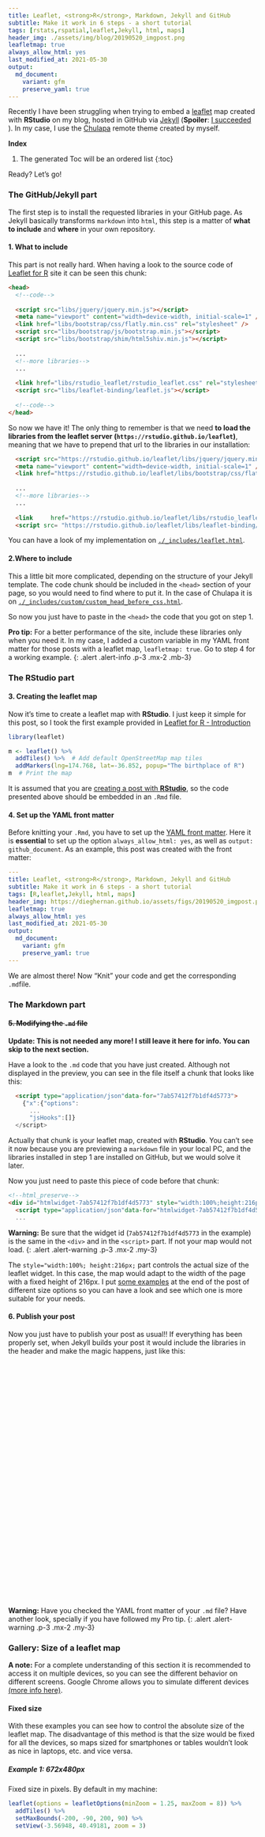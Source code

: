 ```yaml
---
title: Leaflet, <strong>R</strong>, Markdown, Jekyll and GitHub
subtitle: Make it work in 6 steps - a short tutorial
tags: [rstats,rspatial,leaflet,Jekyll, html, maps]
header_img: ./assets/img/blog/20190520_imgpost.png
leafletmap: true
always_allow_html: yes
last_modified_at: 2021-05-30
output: 
  md_document:
    variant: gfm
    preserve_yaml: true
---
```


Recently I have been struggling when trying to embed a
[leaflet](https://rstudio.github.io/leaflet) map created with
**RStudio** on my blog, hosted in GitHub via
[Jekyll](https://jekyllrb.com) (**Spoiler**: [I succeeded
<i class="fa fa-thumbs-up"></i>](https://dieghernan.github.io/201905_Where-in-the-world/)).
In my case, I use the [<span
class="chulapa">Chulapa</span>](https://dieghernan.github.io/chulapa/)
remote theme created by myself.

**Index**

1. The generated Toc will be an ordered list
{:toc}

Ready? Let’s go!

### The GitHub/Jekyll part

The first step is to install the requested libraries in your GitHub
page. As Jekyll basically transforms `markdown` into `html`, this step
is a matter of **what to include** and **where** in your own repository.

#### 1. What to include

This part is not really hard. When having a look to the source code of
[Leaflet for R](https://rstudio.github.io/leaflet/) site it can be seen
this chunk:

``` html
<head>
  <!--code-->
  
  <script src="libs/jquery/jquery.min.js"></script>
  <meta name="viewport" content="width=device-width, initial-scale=1" />
  <link href="libs/bootstrap/css/flatly.min.css" rel="stylesheet" />
  <script src="libs/bootstrap/js/bootstrap.min.js"></script>
  <script src="libs/bootstrap/shim/html5shiv.min.js"></script>
  
  ...
  <!--more libraries-->
  ...
  
  <link href="libs/rstudio_leaflet/rstudio_leaflet.css" rel="stylesheet" />
  <script src="libs/leaflet-binding/leaflet.js"></script>
  
  <!--code-->
</head>
```

So now we have it! The only thing to remember is that we need **to load
the libraries from the leaflet server
(`https://rstudio.github.io/leaflet`)**, meaning that we have to prepend
that url to the libraries in our installation:

``` html
  <script src="https://rstudio.github.io/leaflet/libs/jquery/jquery.min.js"></script>
  <meta name="viewport" content="width=device-width, initial-scale=1" />
  <link href="https://rstudio.github.io/leaflet/libs/bootstrap/css/flatly.min.css" rel="stylesheet" />
  
  ...
  <!--more libraries-->
  ...
  
  <link     href="https://rstudio.github.io/leaflet/libs/rstudio_leaflet/rstudio_leaflet.css" rel="stylesheet" />
  <script src= "https://rstudio.github.io/leaflet/libs/leaflet-binding/leaflet.js"></script>
```

You can have a look of my implementation on
[`./_includes/leaflet.html`](https://github.com/dieghernan/dieghernan.github.io/blob/master/_includes/leaflet.html).

#### 2.Where to include

This a little bit more complicated, depending on the structure of your
Jekyll template. The code chunk should be included in the `<head>`
section of your page, so you would need to find where to put it. In the
case of <span class="chulapa">Chulapa</span> it is on
[`./_includes/custom/custom_head_before_css.html`](https://github.com/dieghernan/dieghernan.github.io/blob/master/_includes/custom/custom_head_before_css.html).

So now you just have to paste in the `<head>` the code that you got on
step 1.

<i class="fa fa-star"></i> **Pro tip:** For a better performance of the
site, include these libraries only when you need it. In my case, I added
a custom variable in my YAML front matter for those posts with a leaflet
map, `leafletmap: true`. Go to step 4 for a working example. 
{: .alert .alert-info .p-3 .mx-2 .mb-3}

### The RStudio part

#### 3. Creating the leaflet map

Now it’s time to create a leaflet map with **RStudio**. I just keep it
simple for this post, so I took the first example provided in [Leaflet
for R - Introduction](https://rstudio.github.io/leaflet/)

``` r
library(leaflet)

m <- leaflet() %>%
  addTiles() %>%  # Add default OpenStreetMap map tiles
  addMarkers(lng=174.768, lat=-36.852, popup="The birthplace of R")
m  # Print the map
```

It is assumed that you are [creating a post with
**RStudio**](https://rmarkdown.rstudio.com/authoring_quick_tour.html#rendering_output),
so the code presented above should be embedded in an `.Rmd` file.

#### 4. Set up the YAML front matter <a name="step4"></a>

Before knitting your `.Rmd`, you have to set up the [YAML front
matter](https://bookdown.org/yihui/rmarkdown/markdown-document.html).
Here it is **essential** to set up the option `always_allow_html: yes`,
as well as `output: github_document`. As an example, this post was
created with the front matter:

``` yaml
---
title: Leaflet, <strong>R</strong>, Markdown, Jekyll and GitHub
subtitle: Make it work in 6 steps - a short tutorial
tags: [R,leaflet,Jekyll, html, maps]
header_img: https://dieghernan.github.io/assets/figs/20190520_imgpost.png
leafletmap: true
always_allow_html: yes
last_modified_at: 2021-05-30
output: 
  md_document:
    variant: gfm
    preserve_yaml: true
---
```

We are almost there! Now “Knit” your code and get the corresponding
`.md`file.

### The Markdown part

#### ~~5. Modifying the `.md` file~~

**Update: This is not needed any more! I still leave it here for info.
You can skip to the next section.**

Have a look to the `.md` code that you have just created. Although not
displayed in the preview, you can see in the file itself a chunk that
looks like this:

``` html
  <script type="application/json"data-for="7ab57412f7b1df4d5773">
    {"x":{"options":
      ...
      "jsHooks":[]}
  </script>
```

Actually that chunk is your leaflet map, created with **RStudio**. You
can’t see it now because you are previewing a `markdown` file in your
local PC, and the libraries installed in step 1 are installed on GitHub,
but we would solve it later.

Now you just need to paste this piece of code before that chunk:

``` html
<!--html_preserve-->
<div id="htmlwidget-7ab57412f7b1df4d5773" style="width:100%;height:216px;" class="leaflet html-widget"></div>
  <script type="application/json"data-for="htmlwidget-7ab57412f7b1df4d5773">
  ...
```

<i class="fa fa-exclamation-triangle"></i> **Warning:** Be sure that the
widget id (`7ab57412f7b1df4d5773` in the example) is the same in the
`<div>` and in the `<script>` part. If not your map would not load. 
{: .alert .alert-warning .p-3 .mx-2 .my-3}

The `style="width:100%; height:216px;` part controls the actual size of
the leaflet widget. In this case, the map would adapt to the width of
the page with a fixed height of 216px. I put [some examples](#extra) at
the end of the post of different size options so you can have a look and
see which one is more suitable for your needs.

#### 6. Publish your post

Now you just have to publish your post as usual!! If everything has been
properly set, when Jekyll builds your post it would include the
libraries in the header and make the magic happens, just like this:

<div id="htmlwidget-60e5339b540855d29db4" style="width:672px;height:480px;" class="leaflet html-widget"></div>
<script type="application/json" data-for="htmlwidget-60e5339b540855d29db4">{"x":{"options":{"crs":{"crsClass":"L.CRS.EPSG3857","code":null,"proj4def":null,"projectedBounds":null,"options":{}}},"calls":[{"method":"addTiles","args":["//{s}.tile.openstreetmap.org/{z}/{x}/{y}.png",null,null,{"minZoom":0,"maxZoom":18,"tileSize":256,"subdomains":"abc","errorTileUrl":"","tms":false,"noWrap":false,"zoomOffset":0,"zoomReverse":false,"opacity":1,"zIndex":1,"detectRetina":false,"attribution":"&copy; <a href=\"http://openstreetmap.org\">OpenStreetMap<\/a> contributors, <a href=\"http://creativecommons.org/licenses/by-sa/2.0/\">CC-BY-SA<\/a>"}]},{"method":"addMarkers","args":[-36.852,174.768,null,null,null,{"interactive":true,"draggable":false,"keyboard":true,"title":"","alt":"","zIndexOffset":0,"opacity":1,"riseOnHover":false,"riseOffset":250},"The birthplace of R",null,null,null,null,{"interactive":false,"permanent":false,"direction":"auto","opacity":1,"offset":[0,0],"textsize":"10px","textOnly":false,"className":"","sticky":true},null]}],"limits":{"lat":[-36.852,-36.852],"lng":[174.768,174.768]}},"evals":[],"jsHooks":[]}</script>

<i class="fa fa-exclamation-triangle"></i> **Warning:** Have you checked
the YAML front matter of your `.md` file? Have another look, specially
if you have followed my Pro tip. 
{: .alert .alert-warning .p-3 .mx-2 .my-3}

### Gallery: Size of a leaflet map <a name="extra"></a>

**A note:** For a complete understanding of this section it is
recommended to access it on multiple devices, so you can see the
different behavior on different screens. Google Chrome allows you to
simulate different devices [(more info
here)](https://developers.google.com/web/tools/chrome-devtools/device-mode/).

#### Fixed size

With these examples you can see how to control the absolute size of the
leaflet map. The disadvantage of this method is that the size would be
fixed for all the devices, so maps sized for smartphones or tables
wouldn’t look as nice in laptops, etc. and vice versa.

##### Example 1: 672x480px

Fixed size in pixels. By default in my machine:

``` r
leaflet(options = leafletOptions(minZoom = 1.25, maxZoom = 8)) %>%
  addTiles() %>%
  setMaxBounds(-200, -90, 200, 90) %>%
  setView(-3.56948, 40.49181, zoom = 3)
```

<div id="htmlwidget-0e60ff221279290607a4" style="width:672px;height:480px;" class="leaflet html-widget"></div>
<script type="application/json" data-for="htmlwidget-0e60ff221279290607a4">{"x":{"options":{"minZoom":1.25,"maxZoom":8,"crs":{"crsClass":"L.CRS.EPSG3857","code":null,"proj4def":null,"projectedBounds":null,"options":{}}},"calls":[{"method":"addTiles","args":["//{s}.tile.openstreetmap.org/{z}/{x}/{y}.png",null,null,{"minZoom":0,"maxZoom":18,"tileSize":256,"subdomains":"abc","errorTileUrl":"","tms":false,"noWrap":false,"zoomOffset":0,"zoomReverse":false,"opacity":1,"zIndex":1,"detectRetina":false,"attribution":"&copy; <a href=\"http://openstreetmap.org\">OpenStreetMap<\/a> contributors, <a href=\"http://creativecommons.org/licenses/by-sa/2.0/\">CC-BY-SA<\/a>"}]},{"method":"setMaxBounds","args":[-90,-200,90,200]}],"setView":[[40.49181,-3.56948],3,[]]},"evals":[],"jsHooks":[]}</script>

##### Example 2: 200x300px

Let’s go narrow and long with `html "width:200px;height:300px;"`:

``` r
leaflet(
  options = leafletOptions(minZoom = 1.25, maxZoom = 8),
  width = "200px", height = "300px"
) %>%
  addTiles() %>%
  setMaxBounds(-200, -90, 200, 90) %>%
  setView(-3.56948, 40.49181, zoom = 3)
```

<div id="htmlwidget-fb456eae6cf883f81850" style="width:200px;height:300px;" class="leaflet html-widget"></div>
<script type="application/json" data-for="htmlwidget-fb456eae6cf883f81850">{"x":{"options":{"minZoom":1.25,"maxZoom":8,"crs":{"crsClass":"L.CRS.EPSG3857","code":null,"proj4def":null,"projectedBounds":null,"options":{}}},"calls":[{"method":"addTiles","args":["//{s}.tile.openstreetmap.org/{z}/{x}/{y}.png",null,null,{"minZoom":0,"maxZoom":18,"tileSize":256,"subdomains":"abc","errorTileUrl":"","tms":false,"noWrap":false,"zoomOffset":0,"zoomReverse":false,"opacity":1,"zIndex":1,"detectRetina":false,"attribution":"&copy; <a href=\"http://openstreetmap.org\">OpenStreetMap<\/a> contributors, <a href=\"http://creativecommons.org/licenses/by-sa/2.0/\">CC-BY-SA<\/a>"}]},{"method":"setMaxBounds","args":[-90,-200,90,200]}],"setView":[[40.49181,-3.56948],3,[]]},"evals":[],"jsHooks":[]}</script>

#### Responsive size

**Recommended option.** These maps would adapt to the width of your
screen, no matter what device you are using.

##### Example 3: 100% width

``` r
leaflet(
  options = leafletOptions(minZoom = 1.25, maxZoom = 8),
  width = "100%"
) %>%
  addTiles() %>%
  setMaxBounds(-200, -90, 200, 90) %>%
  setView(-3.56948, 40.49181, zoom = 3)
```

<div id="htmlwidget-d72518ef7cb92abb839a" style="width:100%;height:480px;" class="leaflet html-widget"></div>
<script type="application/json" data-for="htmlwidget-d72518ef7cb92abb839a">{"x":{"options":{"minZoom":1.25,"maxZoom":8,"crs":{"crsClass":"L.CRS.EPSG3857","code":null,"proj4def":null,"projectedBounds":null,"options":{}}},"calls":[{"method":"addTiles","args":["//{s}.tile.openstreetmap.org/{z}/{x}/{y}.png",null,null,{"minZoom":0,"maxZoom":18,"tileSize":256,"subdomains":"abc","errorTileUrl":"","tms":false,"noWrap":false,"zoomOffset":0,"zoomReverse":false,"opacity":1,"zIndex":1,"detectRetina":false,"attribution":"&copy; <a href=\"http://openstreetmap.org\">OpenStreetMap<\/a> contributors, <a href=\"http://creativecommons.org/licenses/by-sa/2.0/\">CC-BY-SA<\/a>"}]},{"method":"setMaxBounds","args":[-90,-200,90,200]}],"setView":[[40.49181,-3.56948],3,[]]},"evals":[],"jsHooks":[]}</script>
